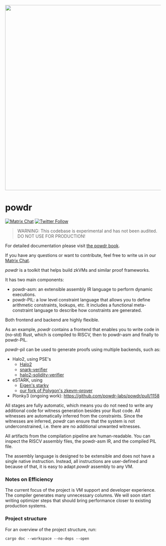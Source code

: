 <p align="center">
  <img src="book/src/powdr_wires.png" width="600">
</p>

# powdr

[![Matrix Chat](https://img.shields.io/badge/Matrix%20-chat-brightgreen?style=plastic&logo=matrix)](https://matrix.to/#/#powdr:matrix.org)
[![Twitter Follow](https://img.shields.io/twitter/follow/powdr_labs?style=plastic&logo=twitter)](https://twitter.com/powdr_labs)<!-- markdown-link-check-disable-line -->

> WARNING: This codebase is experimental and has not been audited. DO NOT USE FOR PRODUCTION!

For detailed documentation please visit [the powdr book](https://docs.powdr.org/).

If you have any questions or want to contribute, feel free to write us in our [Matrix Chat](https://matrix.to/#/#powdr:matrix.org).

*powdr* is a toolkit that helps build zkVMs and similar proof frameworks.

It has two main components:

- powdr-asm: an extensible assembly IR language to perform dynamic executions.
- powdr-PIL: a low level constraint language that allows you to define arithmetic constraints, lookups, etc.
  It includes a functional meta-constraint language to describe how constraints are generated.
  
Both frontend and backend are highly flexible.

As an example, *powdr* contains a frontend that enables you to write code in (no-std) Rust,
which is compiled to RISCV, then to powdr-asm and finally to powdr-PIL.

*powdr*-pil can be used to generate proofs using multiple backends, such as:

- Halo2, using PSE's
    - [Halo2](https://github.com/privacy-scaling-explorations/halo2)
    - [snark-verifier](https://github.com/privacy-scaling-explorations/snark-verifier/)
    - [halo2-solidity-verifier](https://github.com/privacy-scaling-explorations/halo2-solidity-verifier)
- eSTARK, using
    - [Eigen's starky](https://github.com/0xEigenLabs/eigen-zkvm/)
    - [our fork of Polygon's zkevm-prover](https://github.com/powdr-labs/zkevm-prover)
- Plonky3 (ongoing work): https://github.com/powdr-labs/powdr/pull/1158

All stages are fully automatic, which means you do not need to write any
additional code for witness generation besides your Rust code. All witnesses
are automatically inferred from the constraints. Since the witnesses are
inferred, *powdr* can ensure that the system is not underconstrained, i.e.
there are no additional unwanted witnesses.

All artifacts from the compilation pipeline are human-readable. You
can inspect the RISCV assembly files, the powdr-asm IR, and the compiled PIL file.

The assembly language is designed to be extensible and does not have a single
native instruction. Instead, all instructions are user-defined and because of that,
it is easy to adapt *powdr* assembly to any VM.

### Notes on Efficiency

The current focus of the project is VM support and developer experience.  The
compiler generates many unnecessary columns. We will soon start writing
optimizer steps that should bring performance closer to existing production
systems.

### Project structure

For an overview of the project structure, run:
```
cargo doc --workspace --no-deps --open
```
